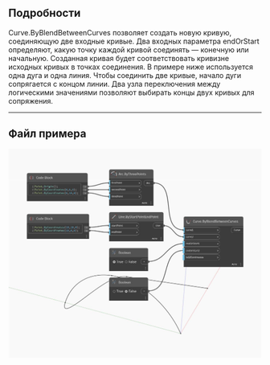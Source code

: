 ## Подробности
Curve.ByBlendBetweenCurves позволяет создать новую кривую, соединяющую две входные кривые. Два входных параметра endOrStart определяют, какую точку каждой кривой соединять — конечную или начальную. Созданная кривая будет соответствовать кривизне исходных кривых в точках соединения. В примере ниже используется одна дуга и одна линия. Чтобы соединить две кривые, начало дуги сопрягается с концом линии. Два узла переключения между логическими значениями позволяют выбирать концы двух кривых для сопряжения.
___
## Файл примера

![ByBlendBetweenCurves](./Autodesk.DesignScript.Geometry.Curve.ByBlendBetweenCurves_img.jpg)

